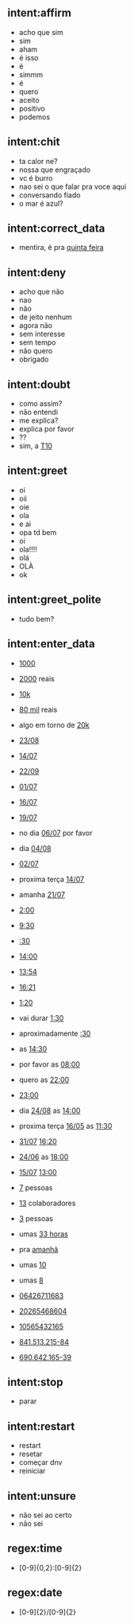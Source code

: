 ## intent:affirm
- acho que sim
- sim
- aham
- é isso
- é
- simmm
- é
- quero
- aceito
- positivo
- podemos

## intent:chit
- ta calor ne?
- nossa que engraçado
- vc é burro
- nao sei o que falar pra voce aqui
- conversando fiado
- o mar é azul?

## intent:correct_data
- mentira, é pra [quinta feira](date)

## intent:deny
- acho que não
- nao
- não
- de jeito nenhum
- agora não
- sem interesse
- sem tempo
- não quero
- obrigado

## intent:doubt
- como assim?
- não entendi
- me explica?
- explica por favor
- ??
- sim, a [T10](LOC)

## intent:greet
- oi
- oii
- oie
- ola
- e ai
- opa td bem
- oi
- ola!!!!
- olá
- OLÀ
- ok

## intent:greet_polite
- tudo bem?

## intent:enter_data
- [1000](number)
- [2000](number) reais
- [10k](number)
- [80 mil](number) reais
- algo em torno de [20k](number)

- [23/08](date)
- [14/07](date)
- [22/09](date)
- [01/07](date)
- [16/07](date)
- [19/07](date)
- no dia [06/07](date) por favor
- dia [04/08](date)
- [02/07](date)
- proxima terça [14/07](date)
- amanha [21/07](date)

- [2:00](time)
- [9:30](time)
- [:30](time)
- [14:00](time)
- [13:54](time)
- [16:21](time)
- [1:20](time)
- vai durar [1:30](time)
- aproximadamente [:30](time)
- as [14:30](time)
- por favor as [08:00](time)
- quero as [22:00](time)
- [23:00](time)

- dia [24/08](date) as [14:00](time)
- proxima terça [16/05](date) as [11:30](time)
- [31/07](date) [16:20](time)
- [24/06](date) as [18:00](time)
- [15/07](date) [13:00](time)

- [7](number) pessoas
- [13](number) colaboradores
- [3](number) pessoas
- umas [3](number)[3 horas](time)
- pra [amanhã](date)
- umas [10](number)
- umas [8](number)


- [06426711683](cpf)
- [20265468604](cpf)
- [10565432165](cpf)
- [841.513.215-84](cpf)
- [690.642.165-39](cpf)

## intent:stop
- parar

## intent:restart
- restart
- resetar
- começar dnv
- reiniciar

## intent:unsure
- não sei ao certo
- não sei

## regex:time
- [0-9]{0,2}:[0-9]{2}

## regex:date
- [0-9]{2}/[0-9]{2}

